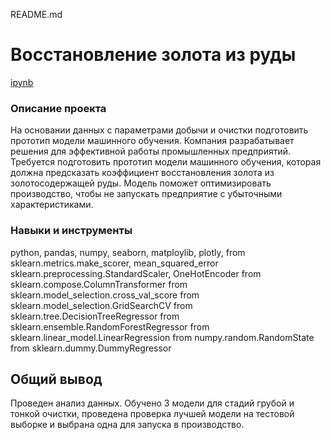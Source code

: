 README.md

# Восстановление золота из руды
[ipynb](https://github.com/NSholo-data/Portfolio/blob/main/Gold%20recovery/gold_recovery.ipynb)


### Описание проекта
На основании данных с параметрами добычи и очистки подготовить прототип модели машинного обучения. Компания разрабатывает решения для эффективной работы промышленных предприятий. Требуется подготовить прототип модели машинного обучения, которая должна предсказать коэффициент восстановления золота из золотосодержащей руды. Модель поможет оптимизировать производство, чтобы не запускать предприятие с убыточными характеристиками.

### Навыки и инструменты
python, 
pandas, 
numpy, 
seaborn,
matploylib, 
plotly,
from sklearn.metrics.make_scorer, mean_squared_error
sklearn.preprocessing.StandardScaler, OneHotEncoder
from sklearn.compose.ColumnTransformer
from sklearn.model_selection.cross_val_score
from sklearn.model_selection.GridSearchCV
from sklearn.tree.DecisionTreeRegressor
from sklearn.ensemble.RandomForestRegressor
from sklearn.linear_model.LinearRegression
from numpy.random.RandomState
from sklearn.dummy.DummyRegressor

## Общий вывод
Проведен анализ данных. Обучено 3 модели для стадий грубой и тонкой очистки, проведена проверка лучшей модели на тестовой выборке и выбрана одна для запуска в производство.
